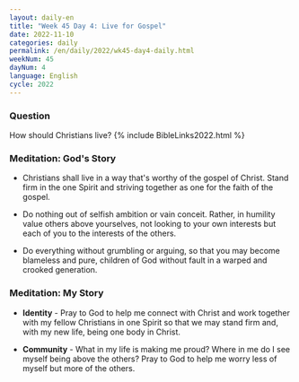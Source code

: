 ```yaml
---
layout: daily-en
title: "Week 45 Day 4: Live for Gospel"
date: 2022-11-10
categories: daily
permalink: /en/daily/2022/wk45-day4-daily.html
weekNum: 45
dayNum: 4
language: English
cycle: 2022
---
```


### Question     
How should Christians live? 
{% include BibleLinks2022.html %} 

### Meditation: God's Story   
+ Christians shall live in a way that's worthy of the gospel of Christ. Stand firm in the one Spirit and striving together as one for the faith of the gospel. 

+ Do nothing out of selfish ambition or vain conceit. Rather, in humility value others above yourselves, not looking to your own interests but each of you to the interests of the others. 

+ Do everything without grumbling or arguing, so that you may become blameless and pure, children of God without fault in a warped and crooked generation.  

### Meditation: My Story   
+ **Identity** - Pray to God to help me connect with Christ and work together with my fellow Christians in one Spirit so that we may stand firm and, with my new life, being one body in Christ. 

+ **Community** - What in my life is making me proud? Where in me do I see myself being above the others? Pray to God to help me worry less of myself but more of the others.
